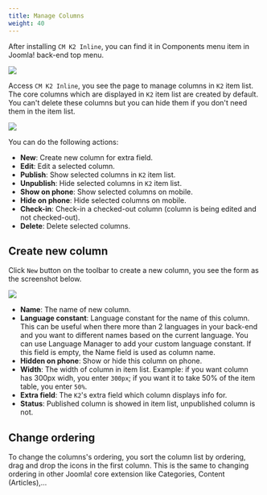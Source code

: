 ```yaml
---
title: Manage Columns
weight: 40
---
```


After installing `CM K2 Inline`, you can find it in Components menu item in Joomla! back-end top menu.

![](/images/backend_menu.jpg)

Access `CM K2 Inline`, you see the page to manage columns in `K2` item list. The core columns which are displayed in `K2` item list are created by default. You can't delete these columns but you can hide them if you don't need them in the item list.

![](/images/column_list.jpg)

You can do the following actions:

* **New**: Create new column for extra field.
* **Edit**: Edit a selected column.
* **Publish**: Show selected columns in `K2` item list.
* **Unpublish**: Hide selected columns in `K2` item list.
* **Show on phone**: Show selected columns on mobile.
* **Hide on phone**: Hide selected columns on mobile.
* **Check-in**: Check-in a checked-out column (column is being edited and not checked-out).
* **Delete**: Delete selected columns.

Create new column
-----------------

Click `New` button on the toolbar to create a new column, you see the form as the screenshot below.

![](/images/column_form.jpg)

* **Name**: The name of new column.
* **Language constant**: Language constant for the name of this column. This can be useful when there more than 2 languages in your back-end and you want to different names based on the current language. You can use Language Manager to add your custom language constant. If this field is empty, the Name field is used as column name.
* **Hidden on phone**: Show or hide this column on phone.
* **Width**: The width of column in item list. Example: if you want column has 300px widh, you enter `300px`; if you want it to take 50% of the item table, you enter `50%`.
* **Extra field**: The `K2`'s extra field which column displays info for.
* **Status**: Published column is showed in item list, unpublished column is not.

Change ordering
---------------

To change the columns's ordering, you sort the column list by ordering, drag and drop the icons in the first column. This is the same to changing ordering in other Joomla! core extension like Categories, Content (Articles),...